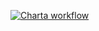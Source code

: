 [![Charta workflow](https://github.com/jNSFZbpdjdwzbVTwKNsH/jNSFZbpdjdwzbVTwKNsH.github.io/actions/workflows/rust_builder.yml/badge.svg)](https://github.com/jNSFZbpdjdwzbVTwKNsH/jNSFZbpdjdwzbVTwKNsH.github.io/actions/workflows/rust_builder.yml)
